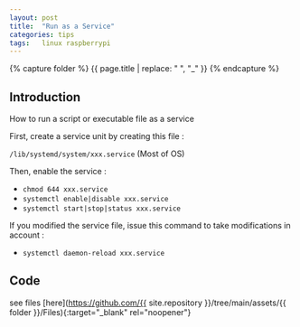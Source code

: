 ```yaml
---
layout: post
title:  "Run as a Service"
categories: tips
tags:   linux raspberrypi
---
```

{% capture folder %}
{{ page.title | replace: " ", "_" }}
{% endcapture %}

## Introduction ##
How to run a script or executable file as a service
<!--more-->

First, create a service unit by creating this file : 

`/lib/systemd/system/xxx.service` (Most of OS)

Then, enable the service :
* `chmod 644 xxx.service`
* `systemctl enable|disable xxx.service`
* `systemctl start|stop|status xxx.service`

If you modified the service file, issue this command to take modifications in account :
* `systemctl daemon-reload xxx.service`

## Code ##
see files [here](https://github.com/{{ site.repository }}/tree/main/assets/{{ folder }}/Files){:target="_blank" rel="noopener"}